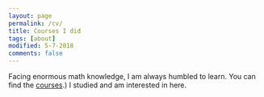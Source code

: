 ```yaml
---
layout: page
permalink: /cv/
title: Courses I did
tags: [about]
modified: 5-7-2018
comments: false
---
```



Facing enormous math knowledge, I am always humbled to learn. You can find the [courses](https://github.com/zzh237/zzh237.github.io/blob/master/course_summary.txt).) I studied and am interested in here. 
